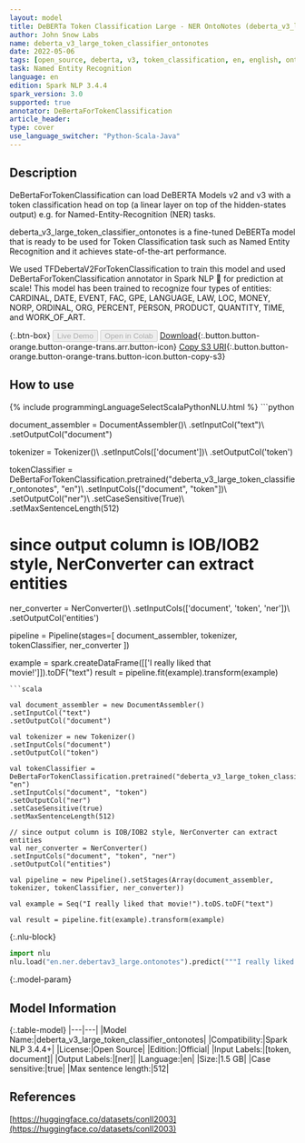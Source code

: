 ```yaml
---
layout: model
title: DeBERTa Token Classification Large - NER OntoNotes (deberta_v3_large_token_classifier_ontonotes)
author: John Snow Labs
name: deberta_v3_large_token_classifier_ontonotes
date: 2022-05-06
tags: [open_source, deberta, v3, token_classification, en, english, ontonotes, ner]
task: Named Entity Recognition
language: en
edition: Spark NLP 3.4.4
spark_version: 3.0
supported: true
annotator: DeBertaForTokenClassification
article_header:
type: cover
use_language_switcher: "Python-Scala-Java"
---
```


## Description

DeBertaForTokenClassification can load DeBERTA Models v2 and v3 with a token classification head on top (a linear layer on top of the hidden-states output) e.g. for Named-Entity-Recognition (NER) tasks.

deberta_v3_large_token_classifier_ontonotes is a fine-tuned DeBERTa model that is ready to be used for Token Classification task such as Named Entity Recognition and it achieves state-of-the-art performance.

We used TFDebertaV2ForTokenClassification to train this model and used DeBertaForTokenClassification annotator in Spark NLP 🚀 for prediction at scale!  This model has been trained to recognize four types of entities: 
CARDINAL, DATE, EVENT, FAC, GPE, LANGUAGE, LAW, LOC, MONEY, NORP, ORDINAL, ORG, PERCENT, PERSON, PRODUCT, QUANTITY, TIME, and WORK_OF_ART.

{:.btn-box}
<button class="button button-orange" disabled>Live Demo</button>
<button class="button button-orange" disabled>Open in Colab</button>
[Download](https://s3.amazonaws.com/auxdata.johnsnowlabs.com/public/models/deberta_v3_large_token_classifier_ontonotes_en_3.4.4_3.0_1651826283561.zip){:.button.button-orange.button-orange-trans.arr.button-icon}
[Copy S3 URI](s3://auxdata.johnsnowlabs.com/public/models/deberta_v3_large_token_classifier_ontonotes_en_3.4.4_3.0_1651826283561.zip){:.button.button-orange.button-orange-trans.button-icon.button-copy-s3}

## How to use



<div class="tabs-box" markdown="1">
{% include programmingLanguageSelectScalaPythonNLU.html %}
```python

document_assembler = DocumentAssembler()\ 
.setInputCol("text")\ 
.setOutputCol("document")

tokenizer = Tokenizer()\ 
.setInputCols(['document'])\ 
.setOutputCol('token') 

tokenClassifier = DeBertaForTokenClassification.pretrained("deberta_v3_large_token_classifier_ontonotes", "en")\ 
.setInputCols(["document", "token"])\ 
.setOutputCol("ner")\ 
.setCaseSensitive(True)\ 
.setMaxSentenceLength(512) 

# since output column is IOB/IOB2 style, NerConverter can extract entities
ner_converter = NerConverter()\ 
.setInputCols(['document', 'token', 'ner'])\ 
.setOutputCol('entities') 

pipeline = Pipeline(stages=[
document_assembler,
tokenizer,
tokenClassifier,
ner_converter
])

example = spark.createDataFrame([['I really liked that movie!']]).toDF("text")
result = pipeline.fit(example).transform(example)
```
```scala

val document_assembler = new DocumentAssembler()
.setInputCol("text")
.setOutputCol("document")

val tokenizer = new Tokenizer()
.setInputCols("document")
.setOutputCol("token")

val tokenClassifier = DeBertaForTokenClassification.pretrained("deberta_v3_large_token_classifier_ontonotes", "en")
.setInputCols("document", "token")
.setOutputCol("ner")
.setCaseSensitive(true)
.setMaxSentenceLength(512)

// since output column is IOB/IOB2 style, NerConverter can extract entities
val ner_converter = NerConverter() 
.setInputCols("document", "token", "ner") 
.setOutputCol("entities")

val pipeline = new Pipeline().setStages(Array(document_assembler, tokenizer, tokenClassifier, ner_converter))

val example = Seq("I really liked that movie!").toDS.toDF("text")

val result = pipeline.fit(example).transform(example)
```


{:.nlu-block}
```python
import nlu
nlu.load("en.ner.debertav3_large.ontonotes").predict("""I really liked that movie!""")
```

</div>

{:.model-param}
## Model Information

{:.table-model}
|---|---|
|Model Name:|deberta_v3_large_token_classifier_ontonotes|
|Compatibility:|Spark NLP 3.4.4+|
|License:|Open Source|
|Edition:|Official|
|Input Labels:|[token, document]|
|Output Labels:|[ner]|
|Language:|en|
|Size:|1.5 GB|
|Case sensitive:|true|
|Max sentence length:|512|

## References

[https://huggingface.co/datasets/conll2003](https://huggingface.co/datasets/conll2003)